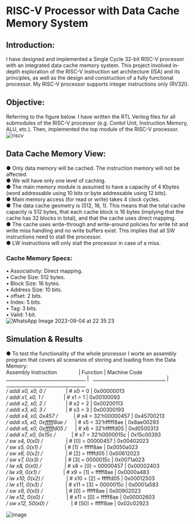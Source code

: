 # RISC-V Processor with Data Cache Memory System
## Introduction:
I have designed and implemented a Single Cycle 32-bit RISC-V processor with an integrated data cache memory system. This project involved in-depth exploration of the RISC-V instruction set architecture (ISA) and its principles, as well as the design and construction of a fully functional processor. My RISC-V processor supports integer instructions only (RV32I).
## Objective:
Referring to the figure below. I have written the RTL Verilog files for all submodules of the RISC-V processor (e.g. Contol Unit, Instruction Memory, ALU, etc.). Then, implemented the top module of the RISC-V processor.
![riscv](https://github.com/mo2men3la2/RISC-V-Processor-with-Data-Cache-Memory-System/assets/54054905/c230a034-a2ad-4ddb-969c-248a1f11dea1)
## Data Cache Memory View:
  ● Only data memory will be cached. The instruction memory will not be affected.  
  ● We will have only one level of caching.  
  ● The main memory module is assumed to have a capacity of 4 Kbytes (word addressable using 10 bits or 
    byte addressable using 12 bits).  
  ● Main memory access (for read or write) takes 4 clock cycles.  
  ● The data cache geometry is (512, 16, 1). This means that the total cache capacity is 512 bytes, that each 
    cache block is 16 bytes (implying that the cache has 32 blocks in total), and that the cache uses direct 
    mapping.  
  ● The cache uses write-through and write-around policies for write hit and write miss handling and no 
    write buffers exist. This implies that all SW instructions need to stall the processor.  
  ● LW instructions will only stall the processor in case of a miss.  
### Cache Memory Specs:
  • Associativity: Direct mapping.  
  • Cache Size: 512 bytes.  
  • Block Size: 16 bytes.  
  • Address Size: 10 bits.  
  • offset: 2 bits.  
  • Index: 5 bits.  
  • Tag: 3 bits.  
  • Valid: 1 bit.  
  ![WhatsApp Image 2023-09-04 at 22 35 23](https://github.com/mo2men3la2/RISC-V-Processor-with-Data-Cache-Memory-System/assets/54054905/16c9d938-41bb-435a-a854-381842b36d1b)
## Simulation & Results
● To test the functionality of the whole processor I worte an assembly program that covers all scenarios of storing and loading from the Data Memory:  
Assembly Instruction&nbsp;&nbsp;&nbsp;&nbsp;&nbsp;&nbsp;&nbsp;&nbsp;&nbsp;&nbsp;&nbsp;&nbsp;&nbsp;&nbsp;&nbsp;|       Function                  |         Machine Code  
__________________________________&nbsp;| &nbsp; _______________________________&nbsp;| &nbsp; __________________________________  
*/ addi x0, x0, 0 /*&nbsp;&nbsp;&nbsp;&nbsp;&nbsp;&nbsp;&nbsp;&nbsp;&nbsp;&nbsp;&nbsp;&nbsp;&nbsp;&nbsp;|       # x0 = 0                  |         0x00000013  
*/ addi x1, x0, 1 /*&nbsp;&nbsp;&nbsp;&nbsp;&nbsp;&nbsp;&nbsp;&nbsp;&nbsp;&nbsp;&nbsp;&nbsp;&nbsp;&nbsp;|       # x1 = 1                  |         0x00100093  
*/ addi x2, x0, 2 /*&nbsp;&nbsp;&nbsp;&nbsp;&nbsp;&nbsp;&nbsp;&nbsp;&nbsp;&nbsp;&nbsp;&nbsp;&nbsp;&nbsp;|       # x2 = 2                  |         0x00200113  
*/ addi x3, x0, 3 /*&nbsp;&nbsp;&nbsp;&nbsp;&nbsp;&nbsp;&nbsp;&nbsp;&nbsp;&nbsp;&nbsp;&nbsp;&nbsp;&nbsp;|       # x3 = 3                  |         0x00300193  
*/ addi x4, x0, 0x457 /*&nbsp;&nbsp;&nbsp;&nbsp;&nbsp;&nbsp;&nbsp;&nbsp;&nbsp;&nbsp;&nbsp;|       # x4 = 32’h00000457       |         0x45700213  
*/ addi x5, x0, 0xfffff8ae /*&nbsp;&nbsp;&nbsp;&nbsp;&nbsp;&nbsp;|       # x5 = 32’hfffff8ae       |         0x8ae00293  
*/ addi x6, x0, 0xfffffd05 /*&nbsp;&nbsp;&nbsp;&nbsp;&nbsp;&nbsp;|       # x6 = 32’hfffffd05       |         0xd0500313  
*/ addi x7, x0, 0x15c /*&nbsp;&nbsp;&nbsp;&nbsp;&nbsp;&nbsp;&nbsp;&nbsp;&nbsp;&nbsp;&nbsp;|       # x7 = 32’h0000015c       |         0x15c00393  
*/ sw x4, 0(x0) /*&nbsp;&nbsp;&nbsp;&nbsp;&nbsp;&nbsp;&nbsp;&nbsp;&nbsp;&nbsp;&nbsp;&nbsp;&nbsp;&nbsp;&nbsp;&nbsp;|       # [0] = 00000457          |         0x00402023  
*/ sw x5, 0(x1) /*&nbsp;&nbsp;&nbsp;&nbsp;&nbsp;&nbsp;&nbsp;&nbsp;&nbsp;&nbsp;&nbsp;&nbsp;&nbsp;&nbsp;&nbsp;&nbsp;|       # [1] = fffff8ae          |         0x0050a023  
*/ sw x6, 0(x2) /*&nbsp;&nbsp;&nbsp;&nbsp;&nbsp;&nbsp;&nbsp;&nbsp;&nbsp;&nbsp;&nbsp;&nbsp;&nbsp;&nbsp;&nbsp;&nbsp;|       # [2] = fffffd05          |         0x00612023  
*/ sw x7, 0(x3) /*&nbsp;&nbsp;&nbsp;&nbsp;&nbsp;&nbsp;&nbsp;&nbsp;&nbsp;&nbsp;&nbsp;&nbsp;&nbsp;&nbsp;&nbsp;&nbsp;|       # [3] = 0000015c          |         0x0071a023  
*/ lw x8, 0(x0) /*&nbsp;&nbsp;&nbsp;&nbsp;&nbsp;&nbsp;&nbsp;&nbsp;&nbsp;&nbsp;&nbsp;&nbsp;&nbsp;&nbsp;&nbsp;&nbsp;|       # x8 = [0] = 00000457     |         0x00002403  
*/ lw x9, 0(x1) /*&nbsp;&nbsp;&nbsp;&nbsp;&nbsp;&nbsp;&nbsp;&nbsp;&nbsp;&nbsp;&nbsp;&nbsp;&nbsp;&nbsp;&nbsp;&nbsp;|       # x9 = [1] = fffff8ae     |         0x0000a483  
*/ lw x10, 0(x2) /*&nbsp;&nbsp;&nbsp;&nbsp;&nbsp;&nbsp;&nbsp;&nbsp;&nbsp;&nbsp;&nbsp;&nbsp;&nbsp;&nbsp;&nbsp;&nbsp;|       # x10 = [2] = fffffd05    |         0x00012503  
*/ lw x11, 0(x3) /*&nbsp;&nbsp;&nbsp;&nbsp;&nbsp;&nbsp;&nbsp;&nbsp;&nbsp;&nbsp;&nbsp;&nbsp;&nbsp;&nbsp;&nbsp;&nbsp;|       # x11 = [3] = 0000015c    |         0x0001a583  
*/ sw x9, 0(x0) /*&nbsp;&nbsp;&nbsp;&nbsp;&nbsp;&nbsp;&nbsp;&nbsp;&nbsp;&nbsp;&nbsp;&nbsp;&nbsp;&nbsp;&nbsp;&nbsp;|       # [0] = fffff8ae          |         0x00902023  
*/ lw x12, 0(x0) /*&nbsp;&nbsp;&nbsp;&nbsp;&nbsp;&nbsp;&nbsp;&nbsp;&nbsp;&nbsp;&nbsp;&nbsp;&nbsp;&nbsp;&nbsp;&nbsp;|       # x11 = [0] = fffff8ae    |         0x00002603  
*/ sw x12, 50(x0) /*&nbsp;&nbsp;&nbsp;&nbsp;&nbsp;&nbsp;&nbsp;&nbsp;&nbsp;&nbsp;&nbsp;&nbsp;&nbsp;&nbsp;&nbsp;&nbsp;|       # [50] = fffff8ae         |         0x02c02923  

![image](https://github.com/mo2men3la2/RISC-V-Processor-with-Data-Cache-Memory-System/assets/54054905/2f390097-7e6a-4a72-b807-30e76f7c7e34)



